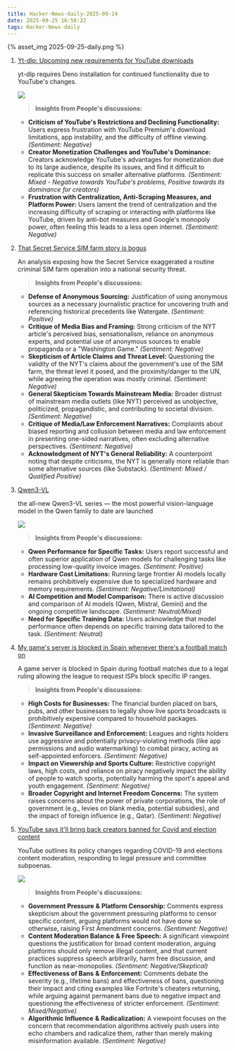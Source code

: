 ```yaml
---
title: Hacker-News-daily-2025-09-24
date: 2025-09-25 16:58:22
tags: Hacker-News-daily
---
```


{% asset_img 2025-09-25-daily.png %}

1. [Yt-dlp: Upcoming new requirements for YouTube downloads](https://github.com/yt-dlp/yt-dlp/issues/14404)

    yt-dlp requires Deno installation for continued functionality due to YouTube's changes.

    ![](https://raw.githubusercontent.com/yt-dlp/yt-dlp/master/.github/banner.svg)

    > **Insights from People's discussions:**
    >

    - **Criticism of YouTube's Restrictions and Declining Functionality:**  Users express frustration with YouTube Premium's download limitations, app instability, and the difficulty of offline viewing.  *(Sentiment: Negative)*
    - **Creator Monetization Challenges and YouTube's Dominance:**  Creators acknowledge YouTube's advantages for monetization due to its large audience, despite its issues, and find it difficult to replicate this success on smaller alternative platforms.  *(Sentiment: Mixed - Negative towards YouTube's problems, Positive towards its dominance for creators)*
    - **Frustration with Centralization, Anti-Scraping Measures, and Platform Power:**  Users lament the trend of centralization and the increasing difficulty of scraping or interacting with platforms like YouTube, driven by anti-bot measures and Google's monopoly power, often feeling this leads to a less open internet.  *(Sentiment: Negative)*
2. [That Secret Service SIM farm story is bogus](https://cybersect.substack.com/p/that-secret-service-sim-farm-story)

    An analysis exposing how the Secret Service exaggerated a routine criminal SIM farm operation into a national security threat.

    > **Insights from People's discussions:**
    >

    - **Defense of Anonymous Sourcing:**  Justification of using anonymous sources as a necessary journalistic practice for uncovering truth and referencing historical precedents like Watergate.  *(Sentiment: Positive)*
    - **Critique of Media Bias and Framing:**  Strong criticism of the NYT article's perceived bias, sensationalism, reliance on anonymous experts, and potential use of anonymous sources to enable propaganda or a "Washington Game."  *(Sentiment: Negative)*
    - **Skepticism of Article Claims and Threat Level:**  Questioning the validity of the NYT's claims about the government's use of the SIM farm, the threat level it posed, and the proximity/danger to the UN, while agreeing the operation was mostly criminal.  *(Sentiment: Negative)*
    - **General Skepticism Towards Mainstream Media:**  Broader distrust of mainstream media outlets (like NYT) perceived as unobjective, politicized, propagandistic, and contributing to societal division.  *(Sentiment: Negative)*
    - **Critique of Media/Law Enforcement Narratives:**  Complaints about biased reporting and collusion between media and law enforcement in presenting one-sided narratives, often excluding alternative perspectives.  *(Sentiment: Negative)*
    - **Acknowledgment of NYT's General Reliability:**  A counterpoint noting that despite criticisms, the NYT is generally more reliable than some alternative sources (like Substack).  *(Sentiment: Mixed / Qualified Positive)*
3. [Qwen3-VL](https://qwen.ai/blog?id=99f0335c4ad9ff6153e517418d48535ab6d8afef&from=research.latest-advancements-list)

    the all-new Qwen3-VL series — the most powerful vision-language model in the Qwen family to date are launched

    ![](https://qianwen-res.oss-accelerate.aliyuncs.com/Qwen3-VL/qwen3vl-head.png#center)

    > **Insights from People's discussions:**
    >

    - **Qwen Performance for Specific Tasks:**  Users report successful and often superior application of Qwen models for challenging tasks like processing low-quality invoice images.  *(Sentiment: Positive)*
    - **Hardware Cost Limitations:**  Running large frontier AI models locally remains prohibitively expensive due to specialized hardware and memory requirements.  *(Sentiment: Negative/Limitational)*
    - **AI Competition and Model Comparison:**  There is active discussion and comparison of AI models (Qwen, Mistral, Gemini) and the ongoing competitive landscape.  *(Sentiment: Neutral/Mixed)*
    - **Need for Specific Training Data:**  Users acknowledge that model performance often depends on specific training data tailored to the task.  *(Sentiment: Neutral)*
4. [My game&apos;s server is blocked in Spain whenever there&apos;s a football match on](https://old.reddit.com/r/gamedev/comments/1np6kyn/my_games_server_is_blocked_in_spain_whenever/)

    A game server is blocked in Spain during football matches due to a legal ruling allowing the league to request ISPs block specific IP ranges.

    > **Insights from People's discussions:**
    >

    - **High Costs for Businesses:**  The financial burden placed on bars, pubs, and other businesses to legally show live sports broadcasts is prohibitively expensive compared to household packages.  *(Sentiment: Negative)*
    - **Invasive Surveillance and Enforcement:**  Leagues and rights holders use aggressive and potentially privacy-violating methods (like app permissions and audio watermarking) to combat piracy, acting as self-appointed enforcers.  *(Sentiment: Negative)*
    - **Impact on Viewership and Sports Culture:**  Restrictive copyright laws, high costs, and reliance on piracy negatively impact the ability of people to watch sports, potentially harming the sport's appeal and youth engagement.  *(Sentiment: Negative)*
    - **Broader Copyright and Internet Freedom Concerns:**  The system raises concerns about the power of private corporations, the role of government (e.g., levies on blank media, potential subsidies), and the impact of foreign influence (e.g., Qatar).  *(Sentiment: Negative)*

5. [YouTube says it&apos;ll bring back creators banned for Covid and election content](https://www.businessinsider.com/youtube-reinstate-channels-banned-over-covid-content-policies-2025-9)

    YouTube outlines its policy changes regarding COVID-19 and elections content moderation, responding to legal pressure and committee subpoenas.

    ![](https://i.insider.com/5f63b176323fc4001e0d6f4f?width=1000&format=jpeg&auto=webp)

    > **Insights from People's discussions:**
    >

    - **Government Pressure**  **&amp;**  **Platform Censorship:**  Comments express skepticism about the government pressuring platforms to censor specific content, arguing platforms would not have done so otherwise, raising First Amendment concerns.  *(Sentiment: Negative)*
    - **Content Moderation Balance**  **&amp;**  **Free Speech:**  A significant viewpoint questions the justification for broad content moderation, arguing platforms should only remove illegal content, and that current practices suppress speech arbitrarily, harm free discussion, and function as near-monopolies.  *(Sentiment: Negative/Skeptical)*
    - **Effectiveness of Bans**  **&amp;**  **Enforcement:**  Comments debate the severity (e.g., lifetime bans) and effectiveness of bans, questioning their impact and citing examples like Fortnite's cheaters returning, while arguing against permanent bans due to negative impact and questioning the effectiveness of stricter enforcement.  *(Sentiment: Mixed/Negative)*
    - **Algorithmic Influence**  **&amp;**  **Radicalization:**  A viewpoint focuses on the concern that recommendation algorithms actively push users into echo chambers and radicalize them, rather than merely making misinformation available.  *(Sentiment: Negative)*